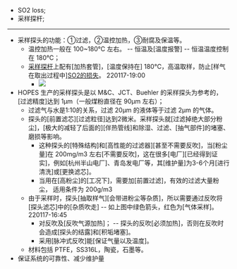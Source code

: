 - SO2 loss; 
- 采样探杆; 
- ---
- 采样探头的功能：①过滤，②温控加热，③耐腐及保温等。
    - 温控加热一般在 100~180℃ 左右。 -- 恒温及[温度报警] -- 恒温温度控制在 180℃；
    - [采样探杆](((SFFm6LEvb)))上配有[加热套管]，[温度保持在] 180℃，高温取样，防止[样气在取出过程中][SO2的损失](((c4tlfVoz0)))。
220117-19:00
        - ![](https://firebasestorage.googleapis.com/v0/b/firescript-577a2.appspot.com/o/imgs%2Fapp%2FXELiu-NovaKG%2F5gZFbkee8E.png?alt=media&token=b669146f-8ec9-42ee-a966-66e879578e57)
- HOPES 生产的采样探头是以 M&C、JCT、Buehler 的采样探头为参考的，[过滤精度]达到 1μm（一般煤粉直径在 90μm 左右）；
    - 过滤气与水是1:10的关系，过滤 20μm 的液体等于过滤 2μm 的气体。
    - 探头的[前置滤芯][过滤粒径]达到2微米。采样探头就[过滤掉绝大部分粉尘]，[极大的减轻了后面的][伴热管线]和除湿、过滤、[抽气部件]的堵塞、磨损等影响。
        - 这种探头的[特殊结构]和[高性能的过滤器][甚至不需要反吹]，当[粉尘量]在 200mg/m3 左右[不需要反吹]，这在很多[电厂][已经得到证实]，例如[杭州半山电厂]、青岛发电厂等，其[维护量]为3-6个月[进行清洗]或[更换滤芯]。 
        - 当用在[高粉尘]的[工况下]，需要加[前置过滤]，有效的过滤大量粉尘， 适用条件为 200g/m3
    - 由于采样时，探头[抽取样气][会带进粉尘等杂质]，所以需要通过反吹将[探头滤芯]中的[杂质吹走]  -- 如上图中绿色箭头，红色为[气体采样]。
220117-16:45
        - 对反吹及[反吹气源加热]； -- 探头的反吹[必须加热]，否则在反吹时会造成[探头的结露]和[积垢堵塞]。
        - 采用[脉冲式反吹]能[保证气量以及温度]。
    - 材料包括 PTFE，SS316L，陶瓷，石墨等。
- 保证系统的可靠性、减少维护量
